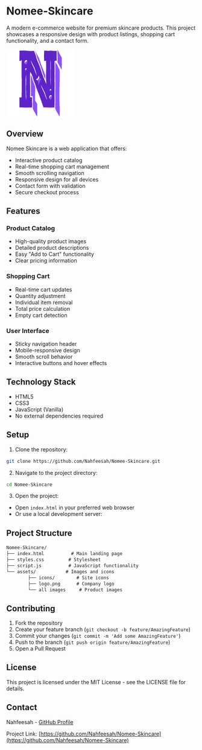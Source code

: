 # Nomee-Skincare

A modern e-commerce website for premium skincare products. This project showcases a responsive design with product listings, shopping cart functionality, and a contact form.

![Nomee Skincare Logo](./assets/logo.png)

## Overview

Nomee Skincare is a web application that offers:
- Interactive product catalog
- Real-time shopping cart management
- Smooth scrolling navigation
- Responsive design for all devices
- Contact form with validation
- Secure checkout process

## Features

### Product Catalog
- High-quality product images
- Detailed product descriptions
- Easy "Add to Cart" functionality
- Clear pricing information

### Shopping Cart
- Real-time cart updates
- Quantity adjustment
- Individual item removal
- Total price calculation
- Empty cart detection

### User Interface
- Sticky navigation header
- Mobile-responsive design
- Smooth scroll behavior
- Interactive buttons and hover effects

## Technology Stack

- HTML5
- CSS3
- JavaScript (Vanilla)
- No external dependencies required

## Setup

1. Clone the repository:
```bash
git clone https://github.com/Nahfeesah/Nomee-Skincare.git
```

2. Navigate to the project directory:
```bash
cd Nomee-Skincare
```

3. Open the project:
- Open `index.html` in your preferred web browser
- Or use a local development server:
	

## Project Structure

```
Nomee-Skincare/
├── index.html          # Main landing page
├── styles.css         # Stylesheet
├── script.js          # JavaScript functionality
└── assets/           # Images and icons
		├── icons/        # Site icons
		├── logo.png      # Company logo
		└── all images     # Product images
```

## Contributing

1. Fork the repository
2. Create your feature branch (`git checkout -b feature/AmazingFeature`)
3. Commit your changes (`git commit -m 'Add some AmazingFeature'`)
4. Push to the branch (`git push origin feature/AmazingFeature`)
5. Open a Pull Request

## License

This project is licensed under the MIT License - see the LICENSE file for details.

## Contact

Nahfeesah - [GitHub Profile](https://github.com/Nahfeesah)

Project Link: [https://github.com/Nahfeesah/Nomee-Skincare](https://github.com/Nahfeesah/Nomee-Skincare)
